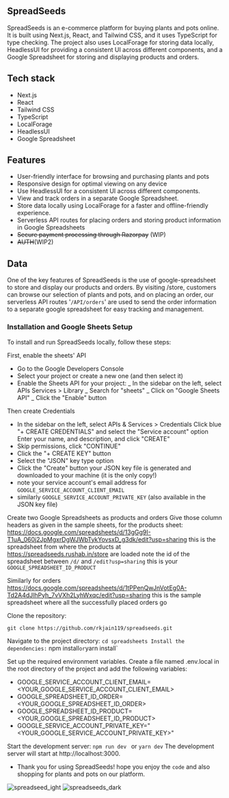 ## SpreadSeeds

SpreadSeeds is an e-commerce platform for buying plants and pots online. It is built using Next.js, React, and Tailwind CSS, and it uses TypeScript for type checking. The project also uses LocalForage for storing data locally, HeadlessUI for providing a consistent UI across different components, and a Google Spreadsheet for storing and displaying products and orders.

## Tech stack

- Next.js
- React
- Tailwind CSS
- TypeScript
- LocalForage
- HeadlessUI
- Google Spreadsheet

## Features

- User-friendly interface for browsing and purchasing plants and pots
- Responsive design for optimal viewing on any device
- Use HeadlessUI for a consistent UI across different components.
- View and track orders in a separate Google Spreadsheet.
- Store data locally using LocalForage for a faster and offline-friendly experience.
- Serverless API routes for placing orders and storing product information in Google Spreadsheets
- ~~Secure payment processing through Razorpay~~ (WIP)
- ~~AUTH~~(WIP2)

## Data

One of the key features of SpreadSeeds is the use of google-spreadsheet to store and display our products and orders. By visiting /store, customers can browse our selection of plants and pots, and on placing an order, our serverless API routes '`/API/orders`' are used to send the order information to a separate google spreadsheet for easy tracking and management.

### Installation and Google Sheets Setup

To install and run SpreadSeeds locally, follow these steps:

First, enable the sheets' API
- Go to the Google Developers Console
- Select your project or create a new one (and then select it)
- Enable the Sheets API for your project: _ In the sidebar on the left, select APIs Services > Library _ Search for "sheets" _ Click on "Google Sheets API" _ Click the "Enable" button

Then create Credentials

- In the sidebar on the left, select APIs & Services > Credentials Click blue "+ CREATE CREDENTIALS" and select the "Service account" option Enter your name, and description, and click "CREATE"
- Skip permissions, click "CONTINUE"
- Click the "+ CREATE KEY" button
- Select the "JSON" key type option
- Click the "Create" button your JSON key file is generated and downloaded to your machine (it is the only copy!)
- note your service account's email address for `GOOGLE_SERVICE_ACCOUNT_CLIENT_EMAIL` 
- similarly `GOOGLE_SERVICE_ACCOUNT_PRIVATE_KEY` (also available in the JSON key file)

Create two Google Spreadsheets as products and orders Give those column headers as given in the sample sheets, for the products sheet:
https://docs.google.com/spreadsheets/d/13gGg9I-T1uA_060j2JpMgxrDgWJWbTykYovsxD_g3dk/edit?usp=sharing
this is the spreadsheet from where the products at https://spreadseeds.rushab.in/store are loaded
note the id of the spreadsheet between `/d/` and `/edit?usp=sharing` this is your `GOOGLE_SPREADSHEET_ID_PRODUCT`

Similarly for orders
https://docs.google.com/spreadsheets/d/1tPPenQwJnVotEg0A-Td2A4dJlhPyh_7vVXh2LyhWxqc/edit?usp=sharing
this is the sample spreadsheet where all the successfully placed orders go

Clone the repository:

```
git clone https://github.com/rkjain119/spreadseeds.git
```

Navigate to the project directory: `cd spreadsheets Install the dependencies:` npm install`or`yarn install`

Set up the required environment variables. Create a file named .env.local in the root directory of the project and add the following variables:

- GOOGLE_SERVICE_ACCOUNT_CLIENT_EMAIL=<YOUR_GOOGLE_SERVICE_ACCOUNT_CLIENT_EMAIL>
- GOOGLE_SPREADSHEET_ID_ORDER=<YOUR_GOOGLE_SPREADSHEET_ID_ORDER>
- GOOGLE_SPREADSHEET_ID_PRODUCT=<YOUR_GOOGLE_SPREADSHEET_ID_PRODUCT>
- GOOGLE_SERVICE_ACCOUNT_PRIVATE_KEY="<YOUR_GOOGLE_SERVICE_ACCOUNT_PRIVATE_KEY>"

Start the development server:
`npm run dev ` or `yarn dev`
The development server will start at http://localhost:3000.

- Thank you for using SpreadSeeds! hope you enjoy the `code` and also shopping for plants and pots on our platform.

![spreadseed_ight](https://user-images.githubusercontent.com/13982751/209011348-8fc48c15-3e7c-48f8-9036-d54a73b4c923.png)
![spreadseeds_dark](https://user-images.githubusercontent.com/13982751/209011631-aa33da90-300c-4aee-80b7-14f606cc99b7.png)
